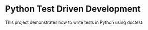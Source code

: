 # Python Test Driven Development

This project demonstrates how to write tests in Python using doctest.

